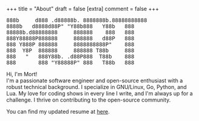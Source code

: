 +++
title = "About"
draft = false
[extra]
comment = false
+++

<pre style="border:none">
888b     d888 .d88888b. 8888888b.88888888888
8888b   d8888d88P" "Y88b888   Y88b   888
88888b.d88888888     888888    888   888
888Y88888P888888     888888   d88P   888
888 Y888P 888888     8888888888P"    888
888  Y8P  888888     888888 T88b     888
888   "   888Y88b. .d88P888  T88b    888
888       888 "Y88888P" 888   T88b   888
</pre>

Hi, I'm Mort!<br>
I'm a passionate software engineer and open-source enthusiast with a robust technical background.
I specialize in GNU/Linux, Go, Python, and Lua. My love for coding shows in every line I write, and I'm always up for a challenge.
I thrive on contributing to the open-source community.

You can find my updated resume at [here](https://github.com/mortymacs/resume/releases/download/latest/Morteza.NourelahiAlamdari.pdf).
